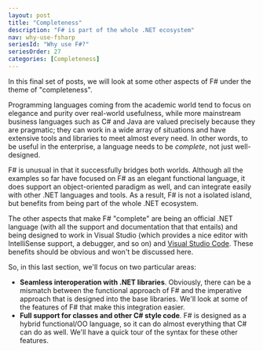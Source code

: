```yaml
---
layout: post
title: "Completeness"
description: "F# is part of the whole .NET ecosystem"
nav: why-use-fsharp
seriesId: "Why use F#?"
seriesOrder: 27
categories: [Completeness]
---
```


In this final set of posts, we will look at some other aspects of F# under the theme of "completeness".  

Programming languages coming from the academic world tend to focus on elegance and purity over real-world usefulness, while more mainstream business languages such as C# and Java are valued precisely because they are pragmatic; they can work in a wide array of situations and have extensive tools and libraries to meet almost every need. In other words, to be useful in the enterprise, a language needs to be *complete*, not just well-designed.

F# is unusual in that it successfully bridges both worlds. Although all the examples so far have focused on F# as an elegant functional language, it does support an object-oriented paradigm as well, and can integrate easily with other .NET languages and tools. As a result, F# is not a isolated island, but benefits from being part of the whole .NET ecosystem.

The other aspects that make F# "complete" are being an official .NET language (with all the support and documentation that that entails) and being designed to work in Visual Studio (which provides a nice editor with IntelliSense support, a debugger, and so on) and  [Visual Studio Code](http://ionide.io/).  These benefits should be obvious and won't be discussed here.

So, in this last section, we'll focus on two particular areas:

* **Seamless interoperation with .NET libraries**. Obviously, there can be a mismatch between the functional approach of F# and the imperative approach that is designed into the base libraries. We'll look at some of the features of F# that make this integration easier.
* **Full support for classes and other C# style code**. F# is designed as a hybrid functional/OO language, so it can do almost everything that C# can do as well. We'll have a quick tour of the syntax for these other features.
